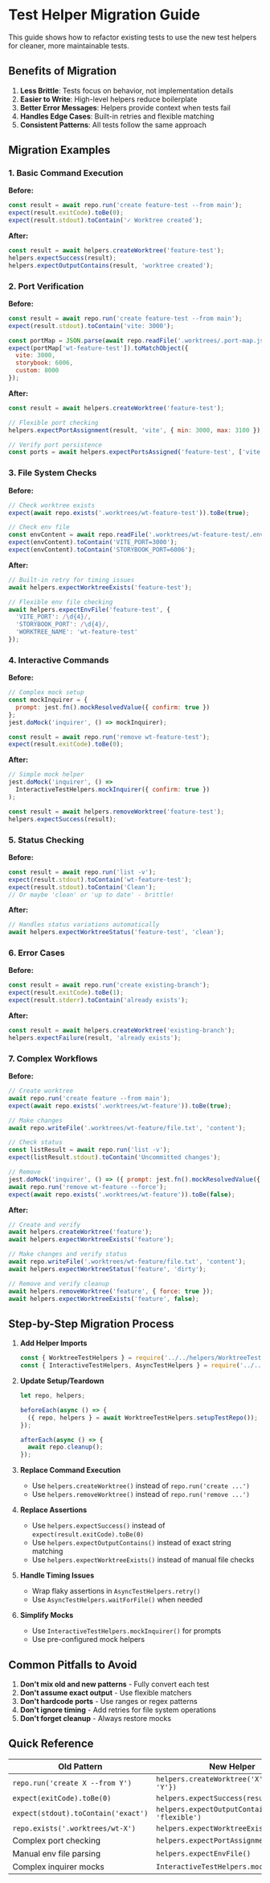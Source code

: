 # Test Helper Migration Guide

This guide shows how to refactor existing tests to use the new test helpers for cleaner, more maintainable tests.

## Benefits of Migration

1. **Less Brittle**: Tests focus on behavior, not implementation details
2. **Easier to Write**: High-level helpers reduce boilerplate
3. **Better Error Messages**: Helpers provide context when tests fail
4. **Handles Edge Cases**: Built-in retries and flexible matching
5. **Consistent Patterns**: All tests follow the same approach

## Migration Examples

### 1. Basic Command Execution

**Before:**
```javascript
const result = await repo.run('create feature-test --from main');
expect(result.exitCode).toBe(0);
expect(result.stdout).toContain('✓ Worktree created');
```

**After:**
```javascript
const result = await helpers.createWorktree('feature-test');
helpers.expectSuccess(result);
helpers.expectOutputContains(result, 'worktree created');
```

### 2. Port Verification

**Before:**
```javascript
const result = await repo.run('create feature-test --from main');
expect(result.stdout).toContain('vite: 3000');

const portMap = JSON.parse(await repo.readFile('.worktrees/.port-map.json'));
expect(portMap['wt-feature-test']).toMatchObject({
  vite: 3000,
  storybook: 6006,
  custom: 8000
});
```

**After:**
```javascript
const result = await helpers.createWorktree('feature-test');

// Flexible port checking
helpers.expectPortAssignment(result, 'vite', { min: 3000, max: 3100 });

// Verify port persistence
const ports = await helpers.expectPortsAssigned('feature-test', ['vite', 'storybook']);
```

### 3. File System Checks

**Before:**
```javascript
// Check worktree exists
expect(await repo.exists('.worktrees/wt-feature-test')).toBe(true);

// Check env file
const envContent = await repo.readFile('.worktrees/wt-feature-test/.env.worktree');
expect(envContent).toContain('VITE_PORT=3000');
expect(envContent).toContain('STORYBOOK_PORT=6006');
```

**After:**
```javascript
// Built-in retry for timing issues
await helpers.expectWorktreeExists('feature-test');

// Flexible env file checking
await helpers.expectEnvFile('feature-test', {
  'VITE_PORT': /\d{4}/,
  'STORYBOOK_PORT': /\d{4}/,
  'WORKTREE_NAME': 'wt-feature-test'
});
```

### 4. Interactive Commands

**Before:**
```javascript
// Complex mock setup
const mockInquirer = {
  prompt: jest.fn().mockResolvedValue({ confirm: true })
};
jest.doMock('inquirer', () => mockInquirer);

const result = await repo.run('remove wt-feature-test');
expect(result.exitCode).toBe(0);
```

**After:**
```javascript
// Simple mock helper
jest.doMock('inquirer', () => 
  InteractiveTestHelpers.mockInquirer({ confirm: true })
);

const result = await helpers.removeWorktree('feature-test');
helpers.expectSuccess(result);
```

### 5. Status Checking

**Before:**
```javascript
const result = await repo.run('list -v');
expect(result.stdout).toContain('wt-feature-test');
expect(result.stdout).toContain('Clean');
// Or maybe 'clean' or 'up to date' - brittle!
```

**After:**
```javascript
// Handles status variations automatically
await helpers.expectWorktreeStatus('feature-test', 'clean');
```

### 6. Error Cases

**Before:**
```javascript
const result = await repo.run('create existing-branch');
expect(result.exitCode).toBe(1);
expect(result.stderr).toContain('already exists');
```

**After:**
```javascript
const result = await helpers.createWorktree('existing-branch');
helpers.expectFailure(result, 'already exists');
```

### 7. Complex Workflows

**Before:**
```javascript
// Create worktree
await repo.run('create feature --from main');
expect(await repo.exists('.worktrees/wt-feature')).toBe(true);

// Make changes
await repo.writeFile('.worktrees/wt-feature/file.txt', 'content');

// Check status
const listResult = await repo.run('list -v');
expect(listResult.stdout).toContain('Uncommitted changes');

// Remove
jest.doMock('inquirer', () => ({ prompt: jest.fn().mockResolvedValue({ confirm: true }) }));
await repo.run('remove wt-feature --force');
expect(await repo.exists('.worktrees/wt-feature')).toBe(false);
```

**After:**
```javascript
// Create and verify
await helpers.createWorktree('feature');
await helpers.expectWorktreeExists('feature');

// Make changes and verify status
await repo.writeFile('.worktrees/wt-feature/file.txt', 'content');
await helpers.expectWorktreeStatus('feature', 'dirty');

// Remove and verify cleanup
await helpers.removeWorktree('feature', { force: true });
await helpers.expectWorktreeExists('feature', false);
```

## Step-by-Step Migration Process

1. **Add Helper Imports**
   ```javascript
   const { WorktreeTestHelpers } = require('../../helpers/WorktreeTestHelpers');
   const { InteractiveTestHelpers, AsyncTestHelpers } = require('../../helpers/InteractiveTestHelpers');
   ```

2. **Update Setup/Teardown**
   ```javascript
   let repo, helpers;
   
   beforeEach(async () => {
     ({ repo, helpers } = await WorktreeTestHelpers.setupTestRepo());
   });
   
   afterEach(async () => {
     await repo.cleanup();
   });
   ```

3. **Replace Command Execution**
   - Use `helpers.createWorktree()` instead of `repo.run('create ...')`
   - Use `helpers.removeWorktree()` instead of `repo.run('remove ...')`

4. **Replace Assertions**
   - Use `helpers.expectSuccess()` instead of `expect(result.exitCode).toBe(0)`
   - Use `helpers.expectOutputContains()` instead of exact string matching
   - Use `helpers.expectWorktreeExists()` instead of manual file checks

5. **Handle Timing Issues**
   - Wrap flaky assertions in `AsyncTestHelpers.retry()`
   - Use `AsyncTestHelpers.waitForFile()` when needed

6. **Simplify Mocks**
   - Use `InteractiveTestHelpers.mockInquirer()` for prompts
   - Use pre-configured mock helpers

## Common Pitfalls to Avoid

1. **Don't mix old and new patterns** - Fully convert each test
2. **Don't assume exact output** - Use flexible matchers
3. **Don't hardcode ports** - Use ranges or regex patterns
4. **Don't ignore timing** - Add retries for file system operations
5. **Don't forget cleanup** - Always restore mocks

## Quick Reference

| Old Pattern | New Helper |
|------------|------------|
| `repo.run('create X --from Y')` | `helpers.createWorktree('X', {from: 'Y'})` |
| `expect(exitCode).toBe(0)` | `helpers.expectSuccess(result)` |
| `expect(stdout).toContain('exact')` | `helpers.expectOutputContains(result, 'flexible')` |
| `repo.exists('.worktrees/wt-X')` | `helpers.expectWorktreeExists('X')` |
| Complex port checking | `helpers.expectPortAssignment()` |
| Manual env file parsing | `helpers.expectEnvFile()` |
| Complex inquirer mocks | `InteractiveTestHelpers.mockInquirer()` |